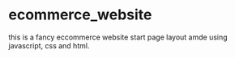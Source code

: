 # ecommerce_website
 this is a fancy eccommerce website start page layout amde using javascript, css and html.
 
